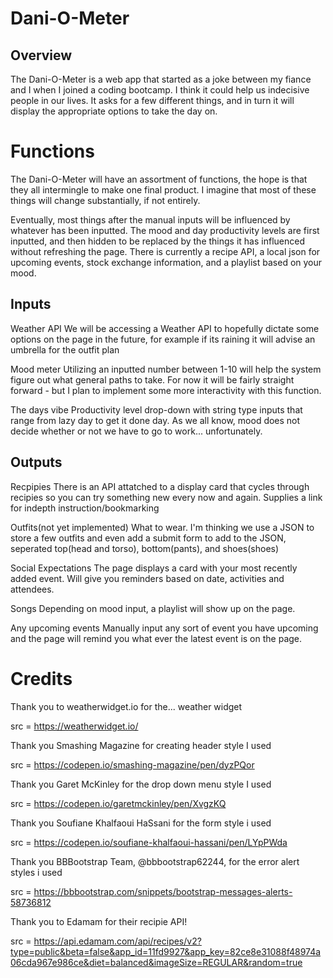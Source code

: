 # Dani-O-Meter

## Overview
The Dani-O-Meter is a web app that started as a joke between my fiance and I when I joined a coding bootcamp. I think it could help us indecisive people in our lives. It asks for a few different things, and in turn it will display the appropriate options to take the day on.

# Functions
The Dani-O-Meter will have an assortment of functions, the hope is that they all intermingle to make one final product. I imagine that most of these things will change substantially, if not entirely. 

Eventually, most things after the manual inputs will be influenced by whatever has been inputted. The mood and day productivity levels are first inputted, and then hidden to be replaced by the things it has influenced without refreshing the page. There is currently a recipe API, a local json for upcoming events, stock exchange information, and a playlist based on your mood.


## Inputs

Weather API
    We will be accessing a Weather API to hopefully dictate some options on the page in the future, for example if its raining it will advise an umbrella for the outfit plan

Mood meter
    Utilizing an inputted number between 1-10 will help the system figure out what general paths to take. For now it will be fairly straight forward - but I plan to implement some more interactivity with this function.

The days vibe
    Productivity level drop-down with string type inputs that range from lazy day to get it done day. As we all know, mood does not decide whether or not we have to go to work... unfortunately.



## Outputs

Recpipies
    There is an API attatched to a display card that cycles through recipies so you can try something new every now and again. Supplies a link for indepth instruction/bookmarking

Outfits(not yet implemented)
    What to wear. I'm thinking we use a JSON to store a few outfits and even add a submit form to add to the JSON, seperated top(head and torso), bottom(pants), and shoes(shoes)

Social Expectations
    The page displays a card with your most recently added event. Will give you reminders based on date, activities and attendees.

Songs
   Depending on mood input, a playlist will show up on the page.

Any upcoming events 
    Manually input any sort of event you have upcoming and the page will remind you what ever the latest event is on the page.

# Credits

Thank you to weatherwidget.io for the... weather widget

src = https://weatherwidget.io/

Thank you Smashing Magazine for creating  header style I used

src = https://codepen.io/smashing-magazine/pen/dyzPQor

Thank you Garet McKinley for the drop down menu style I used

src = https://codepen.io/garetmckinley/pen/XvgzKQ

Thank you Soufiane Khalfaoui HaSsani for the form style i used

src = https://codepen.io/soufiane-khalfaoui-hassani/pen/LYpPWda

Thank you BBBootstrap Team, @bbbootstrap62244, for the error alert styles i used

src = https://bbbootstrap.com/snippets/bootstrap-messages-alerts-58736812

Thank you to Edamam for their recipie API!

src = https://api.edamam.com/api/recipes/v2?type=public&beta=false&app_id=11fd9927&app_key=82ce8e31088f48974a06cda967e986ce&diet=balanced&imageSize=REGULAR&random=true
